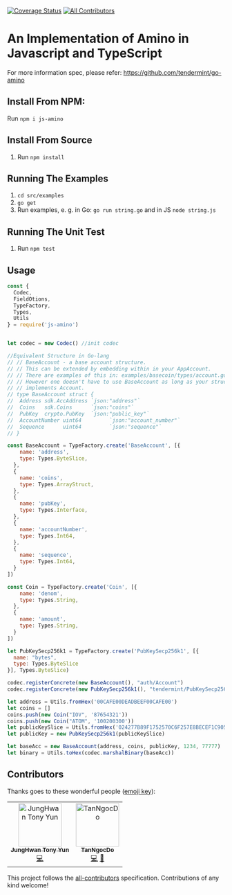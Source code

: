 [![Coverage Status](https://coveralls.io/repos/github/cybercongress/js-amino/badge.svg)](https://coveralls.io/github/cybercongress/js-amino)
[![All Contributors](https://img.shields.io/badge/all_contributors-2-orange.svg?style=flat-square)](#contributors)

# An Implementation of Amino in Javascript and TypeScript

For more information spec, please refer: https://github.com/tendermint/go-amino

## Install From NPM:
Run `npm i js-amino`

## Install From Source

1. Run `npm install`

## Running The Examples

1. `cd src/examples`
2. `go get`
3. Run examples, e. g. in Go: `go run string.go` and in JS `node string.js`

## Running The Unit Test

1. Run `npm test`


## Usage
```js
const {
  Codec,
  FieldOtions,
  TypeFactory,
  Types,
  Utils
} = require('js-amino')


let codec = new Codec() //init codec

//Equivalent Structure in Go-lang
// // BaseAccount - a base account structure.
// // This can be extended by embedding within in your AppAccount.
// // There are examples of this in: examples/basecoin/types/account.go.
// // However one doesn't have to use BaseAccount as long as your struct
// // implements Account.
// type BaseAccount struct {
// 	Address sdk.AccAddress `json:"address"`
// 	Coins   sdk.Coins      `json:"coins"`
// 	PubKey  crypto.PubKey  `json:"public_key"`
// 	AccountNumber uint64         `json:"account_number"`
// 	Sequence      uint64         `json:"sequence"`
// }

const BaseAccount = TypeFactory.create('BaseAccount', [{
    name: 'address',
    type: Types.ByteSlice,
  },
  {
    name: 'coins',
    type: Types.ArrayStruct,
  },
  {
    name: 'pubKey',
    type: Types.Interface,
  },
  {
    name: 'accountNumber',
    type: Types.Int64,
  },
  {
    name: 'sequence',
    type: Types.Int64,
  }
])

const Coin = TypeFactory.create('Coin', [{
    name: 'denom',
    type: Types.String,
  },
  {
    name: 'amount',
    type: Types.String,
  }
])

let PubKeySecp256k1 = TypeFactory.create('PubKeySecp256k1', [{
  name: "bytes",
  type: Types.ByteSlice
}], Types.ByteSlice)

codec.registerConcrete(new BaseAccount(), "auth/Account")
codec.registerConcrete(new PubKeySecp256k1(), "tendermint/PubKeySecp256k1", {});

let address = Utils.fromHex('00CAFE00DEADBEEF00CAFE00')
let coins = []
coins.push(new Coin("IOV", '87654321'))
coins.push(new Coin("ATOM", '100200300'))
let publicKeySlice = Utils.fromHex('024277B89F1752570C6F257E8BECEF1C9059312E636C6F171596AD44F56E7123DF')
let publicKey = new PubKeySecp256k1(publicKeySlice)

let baseAcc = new BaseAccount(address, coins, publicKey, 1234, 77777)
let binary = Utils.toHex(codec.marshalBinary(baseAcc))
```

## Contributors

Thanks goes to these wonderful people ([emoji key](https://allcontributors.org/docs/en/emoji-key)):

<!-- ALL-CONTRIBUTORS-LIST:START - Do not remove or modify this section -->
<!-- prettier-ignore -->
<table><tr><td align="center"><a href="https://github.com/Thunnini"><img src="https://avatars2.githubusercontent.com/u/16339680?v=4" width="100px;" alt="JungHwan Tony Yun"/><br /><sub><b>JungHwan Tony Yun</b></sub></a><br /><a href="https://github.com/cybercongress/js-amino/commits?author=Thunnini" title="Code">💻</a></td><td align="center"><a href="https://www.linkedin.com/in/do-ngoc-tan-64260072/"><img src="https://avatars3.githubusercontent.com/u/8816061?v=4" width="100px;" alt="TanNgocDo"/><br /><sub><b>TanNgocDo</b></sub></a><br /><a href="https://github.com/cybercongress/js-amino/commits?author=TanNgocDo" title="Code">💻</a> <a href="#maintenance-TanNgocDo" title="Maintenance">🚧</a></td></tr></table>

<!-- ALL-CONTRIBUTORS-LIST:END -->

This project follows the [all-contributors](https://github.com/all-contributors/all-contributors) specification. Contributions of any kind welcome!